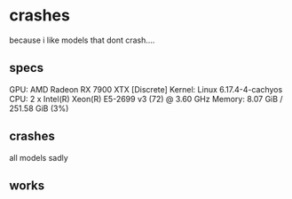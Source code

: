 

# crashes

because i like models that dont crash....

## specs

GPU: AMD Radeon RX 7900 XTX [Discrete]
Kernel: Linux 6.17.4-4-cachyos
CPU: 2 x Intel(R) Xeon(R) E5-2699 v3 (72) @ 3.60 GHz
Memory: 8.07 GiB / 251.58 GiB (3%)

## crashes

all models sadly

## works
